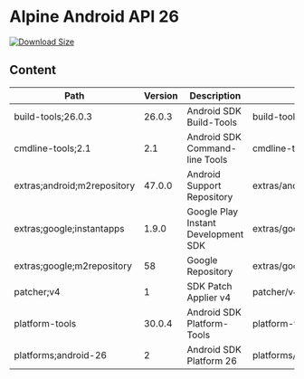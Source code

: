 # Alpine Android API 26

[![Download Size](https://images.microbadger.com/badges/image/alvrme/alpine-android:android-26.svg)](https://microbadger.com/images/alvrme/alpine-android:android-26)

## Content

| Path                        | Version | Description                         | Location                     |
|-----------------------------|---------|-------------------------------------|------------------------------|
| build-tools;26.0.3          | 26.0.3  | Android SDK Build-Tools             | build-tools/26.0.3/          |
| cmdline-tools;2.1           | 2.1     | Android SDK Command-line Tools      | cmdline-tools/tools/         |
| extras;android;m2repository | 47.0.0  | Android Support Repository          | extras/android/m2repository/ |
| extras;google;instantapps   | 1.9.0   | Google Play Instant Development SDK | extras/google/instantapps/   |
| extras;google;m2repository  | 58      | Google Repository                   | extras/google/m2repository/  |
| patcher;v4                  | 1       | SDK Patch Applier v4                | patcher/v4/                  |
| platform-tools              | 30.0.4  | Android SDK Platform-Tools          | platform-tools/              |
| platforms;android-26        | 2       | Android SDK Platform 26             | platforms/android-26/        |